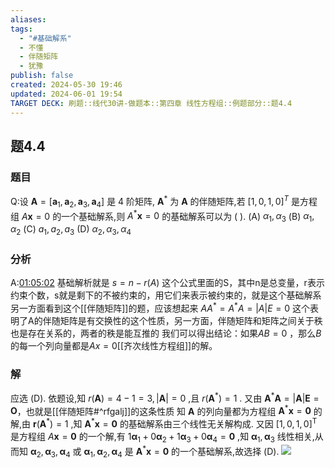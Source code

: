 ```yaml
---
aliases: 
tags:
  - "#基础解系"
  - 不懂
  - 伴随矩阵
  - 犹豫
publish: false
created: 2024-05-30 19:46
updated: 2024-06-01 19:54
TARGET DECK: 刷题::线代30讲-做题本::第四章 线性方程组::例题部分::题4.4
---
```

## 题4.4
### 题目
Q:设 $\mathbf{A} = \lbrack  {{\mathbf{a}}_{1},{\mathbf{a}}_{2},{\mathbf{a}}_{3},{\mathbf{a}}_{4}}\rbrack$ 是 4 阶矩阵, ${\mathbf{A}}^{ * }$ 为 $\mathbf{A}$ 的伴随矩阵,若 ${\lbrack  1,0,1,0\rbrack  }^{T}$ 是方程组  $A\mathbf{x} = 0$ 的一个基础解系,则 ${A}^{ * }\mathbf{x} = 0$ 的基础解系可以为 ( ).
(A)  ${\alpha }_{1},{\alpha }_{3}$ 
(B)  ${\alpha }_{1},{\alpha }_{2}$ 
(C)  ${a}_{1},{a}_{2},{a}_{3}$ 
(D) ${\alpha }_{2},{\alpha }_{3},{\alpha }_{4}$
### 分析
A:[01:05:02](https://www.bilibili.com/video/BV1Ti421D727?p=34&t=3902.12487#t=1:05:02.12) 
基础解析就是 $s=n-r(A)$ 这个公式里面的S，其中n是总变量，r表示约束个数，s就是剩下的不被约束的，用它们来表示被约束的，就是这个基础解系 
另一方面看到这个[[伴随矩阵]]的题，应该想起来 $AA^{*}=A^{*}A=|A|E=0$ 这个表明了A的伴随矩阵是有交换性的这个性质，另一方面，伴随矩阵和矩阵之间关于秩也是存在关系的，两者的秩是能互推的
我们可以得出结论：如果$AB=0$ ，那么$B$的每一个列向量都是$Ax=0$[[齐次线性方程组]]的解。
### 解
应选 (D).
依题设,知 $r( \mathbf{A} ) = 4 {-} 1 = 3,| \mathbf{A} | = 0$ ,且 $r( {\mathbf{A}}^{*} ) = 1$ .
又由 ${\mathbf{A}}^{*}\mathbf{A} = | \mathbf{A} |\mathbf{E} = \mathbf{O}$，也就是[[伴随矩阵#^rfgalj]]的这条性质
知 $\mathbf{A}$ 的列向量都为方程组 ${\mathbf{A}}^{*}\mathbf{x} = \mathbf{0}$ 的解,由 $\mathbf{r}( {\mathbf{A}}^{*} ) = 1$ ,知 ${\mathbf{A}}^{*}\mathbf{x} = \mathbf{0}$ 的基础解系由三个线性无关解构成. 又因 ${\lbrack 1,0,1,0\rbrack}^{\mathrm{T}}$ 是方程组 $A\mathbf{x} = \mathbf{0}$ 的一个解,有 $1{\mathbf{\alpha}}_{1} + 0{\mathbf{\alpha}}_{2} + 1{\mathbf{\alpha}}_{3} + 0{\mathbf{\alpha}}_{4} = \mathbf{0}$ ,知 ${\mathbf{\alpha}}_{1},{\mathbf{\alpha}}_{3}$ 线性相关,从而知 ${\mathbf{\alpha}}_{2},{\mathbf{\alpha}}_{3},{\mathbf{\alpha}}_{4}$ 或 ${\mathbf{\alpha}}_{1},{\mathbf{\alpha}}_{2},{\mathbf{\alpha}}_{4}$ 是 ${\mathbf{A}}^{*}\mathbf{x} = \mathbf{0}$ 的一个基础解系,故选择 (D).
![](https://img.hwenyi.live/202406020008855.webp)

